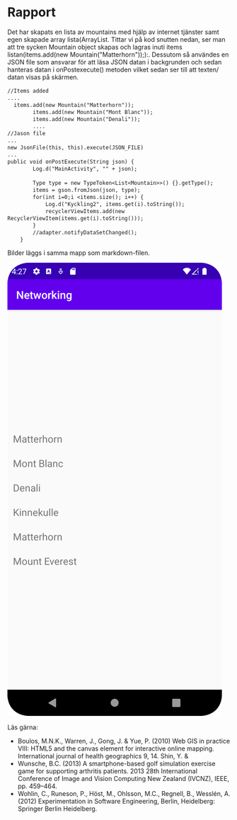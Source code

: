 
# Rapport

Det har skapats en lista av mountains med hjälp av internet tjänster samt egen skapade array lista(ArrayList<Mountain>. Tittar vi på kod snutten nedan, ser man att tre sycken Mountain object skapas och lagras inuti items listan(items.add(new Mountain("Matterhorn"));):. Dessutom så användes en JSON file som ansvarar för att läsa JSON datan i backgrunden och sedan hanteras datan i onPostexecute() metoden vilket sedan ser till att texten/ datan visas på skärmen.

```
//Items added
....
  items.add(new Mountain("Matterhorn"));
        items.add(new Mountain("Mont Blanc"));
        items.add(new Mountain("Denali"));
        ....
//Jason file
...
new JsonFile(this, this).execute(JSON_FILE)
...
public void onPostExecute(String json) {
        Log.d("MainActivity", "" + json);

        Type type = new TypeToken<List<Mountain>>() {}.getType();
        items = gson.fromJson(json, type);
        for(int i=0;i <items.size(); i++) {
            Log.d("Kyckling2", items.get(i).toString());
            recyclerViewItems.add(new RecyclerViewItem(items.get(i).toString()));
        }
        //adapter.notifyDataSetChanged();
    }
```

Bilder läggs i samma mapp som markdown-filen.

![img.png](img.png)

Läs gärna:

- Boulos, M.N.K., Warren, J., Gong, J. & Yue, P. (2010) Web GIS in practice VIII: HTML5 and the canvas element for interactive online mapping. International journal of health geographics 9, 14. Shin, Y. &
- Wunsche, B.C. (2013) A smartphone-based golf simulation exercise game for supporting arthritis patients. 2013 28th International Conference of Image and Vision Computing New Zealand (IVCNZ), IEEE, pp. 459–464.
- Wohlin, C., Runeson, P., Höst, M., Ohlsson, M.C., Regnell, B., Wesslén, A. (2012) Experimentation in Software Engineering, Berlin, Heidelberg: Springer Berlin Heidelberg.
